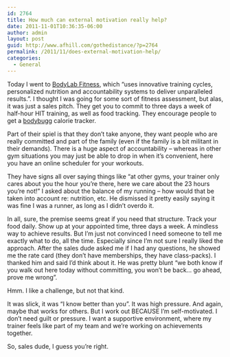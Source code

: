 ```yaml
---
id: 2764
title: How much can external motivation really help?
date: 2011-11-01T10:36:35-06:00
author: admin
layout: post
guid: http://www.afhill.com/gothedistance/?p=2764
permalink: /2011/11/does-external-motivation-help/
categories:
  - General
---
```

Today I went to [BodyLab Fitness](http://bodylabfitness.com/), which &#8220;uses innovative training cycles, personalized nutrition and accountability systems to deliver unparalleled results.&#8221;. I thought I was going for some sort of fitness assessment, but alas, it was just a sales pitch. They get you to commit to three days a week of half-hour HIT training, as well as food tracking. They encourage people to get a [bodybugg](http://www.bodybugg.com/) calorie tracker. 

Part of their spiel is that they don&#8217;t take anyone, they want people who are really committed and part of the family (even if the family is a bit militant in their demands). There is a huge aspect of accountability &#8211; whereas in other gym situations you may just be able to drop in when it&#8217;s convenient, here you have an online scheduler for your workouts. 

They have signs all over saying things like &#8220;at other gyms, your trainer only cares about you the hour you&#8217;re there, here we care about the 23 hours you&#8217;re not!&#8221; I asked about the balance of my running &#8211; how would that be taken into account re: nutrition, etc. He dismissed it pretty easily saying it was fine I was a runner, as long as I didn&#8217;t overdo it. 

In all, sure, the premise seems great if you need that structure. Track your food daily. Show up at your appointed time, three days a week. A mindless way to achieve results. But I&#8217;m just not convinced I need someone to tell me exactly what to do, all the time. Especially since I&#8217;m not sure I really liked the approach. After the sales dude asked me if I had any questions, he showed me the rate card (they don&#8217;t have memberships, they have class-packs). I thanked him and said I&#8217;d think about it. He was pretty blunt &#8220;we both know if you walk out here today without committing, you won&#8217;t be back&#8230; go ahead, prove me wrong&#8221;. 

Hmm. I like a challenge, but not that kind. 

It was slick, it was &#8220;I know better than you&#8221;. It was high pressure. And again, maybe that works for others. But I work out BECAUSE I&#8217;m self-motivated. I don&#8217;t need guilt or pressure. I want a supportive environment, where my trainer feels like part of my team and we&#8217;re working on achievements together. 

So, sales dude, I guess you&#8217;re right.